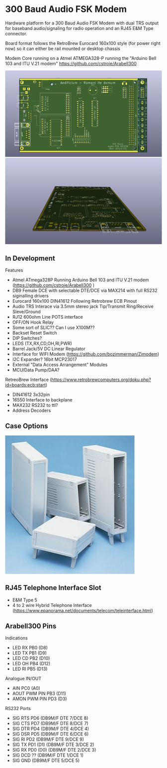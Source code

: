 # 300 Baud Audio FSK Modem
 Hardware platform for a 300 Baud Audio FSK Modem with dual TRS output for baseband audio/signaling for radio operation and an RJ45 E&M Type connector. 

 Board format follows the RetroBrew Eurocard 160x100 style (for power right now) so it can either be rail mounted or desktop chassis 

 Modem Core running on a Atmel ATMEGA328-P running the "Arduino Bell 103 and ITU V.21 modem" https://github.com/cstroie/Arabell300 

 ![main](/images/main.png)
 ![main](/images/face.png)
 
## In Development

Features
* Atmel ATmega328P Running Arduino Bell 103 and ITU V.21 modem (https://github.com/cstroie/Arabell300 
)
* DB9 Female DCE with selectable DTE/DCE via MAX214 with full RS232 siginalling drivers
* Eurocard 160x100 DIN41612 Following Retrobrew ECB Pinout
* Audio TRS Interace via 3.5mm stereo jack Tip/Transmit Ring/Receive Sleve/Ground
* RJ12 600ohm Line POTS interface
* OFF/ON Hook Relay 
* Some sort of SLIC?? Can I use X100M??
* Backset Reset Switch
* DIP Switches?
* LEDS (TX,RX,CD,OH,RI,PWR)
* Barrel Jack/5V DC Linear Regulator
* Interface for WIFI Modem (https://github.com/bozimmerman/Zimodem)
* I2C Expander? 16bit MCP23017
* External "Data Access Arrangement" Modules
* MCU/Data Pump/DAA?

RetreoBrew Interface (https://www.retrobrewcomputers.org/doku.php?id=boards:ecb:start)
* DIN41612 3x32pin
* 16550 Interface to backplane
* MAX232 RS232 to ttl?
* Address Decoders

## Case Options
![Case](/images/case.jpg)

## RJ45 Telephone Interface Slot

* E&M Type 5
* 4 to 2 wire Hybrid Telephone Interface (https://www.epanorama.net/documents/telecom/teleinterface.html)

## Arabell300 Pins
Indications
* LED RX PB0 (D8)
* LED TX PB1 (D9)
* LED CD PB2 (D10)
* LED OH PB4 (D12)
* LED RI PB5 (D13)

Analogue IN/OUT
* AIN PC0 (A0)
* AOUT PWM PIN PB3 (D11)
* AMON PWM PIN PD3 (D3)

RS232 Ports
* SIG RTS PD6 (DB9M/F DTE 7/DCE 8)
* SIG CTS PD7 (DB9M/F DTE 8/DCE 7)
* SIG DTR PD4 (DB9M/F DTE 4/DCE 4)
* SIG DSR PD5 (DB9M/F DTE 6/DCE 6)
* SIG RI PD2 (DB9M/F DTE 9/DCE 9)
* SIG TX PD1 (D1) (DB9M/F DTE 3/DCE 2)
* SIG RX PD0 (D0) (DB9M/F DTE 2/DCE 3)
* SIG DCD ?? (DB9M/F DTE 1/DCE 1)
* SIG GND (DB9M/F DTE 5/DCE 5)

